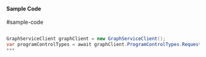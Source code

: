 #### Sample Code
#sample-code 

```C#

GraphServiceClient graphClient = new GraphServiceClient();
var programControlTypes = await graphClient.ProgramControlTypes.Request().GetAsync();
*** 

```